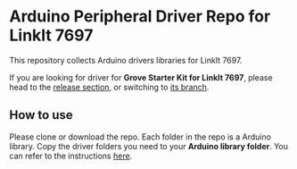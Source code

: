 # Arduino Peripheral Driver Repo for LinkIt 7697

This repository collects Arduino drivers libraries for LinkIt 7697.

If you are looking for driver for **Grove Starter Kit for LinkIt 7697**, please head to the [release section](https://github.com/MediaTek-Labs/linkit-7697-peripheral-drivers-for-arduino/releases/tag/1.1), or switching to [its branch](https://github.com/MediaTek-Labs/linkit-7697-peripheral-drivers-for-arduino/tree/grove-starter-kit).

## How to use

Please clone or download the repo. Each folder in the repo is a Arduino library. Copy the driver folders you need to your **Arduino library folder**. You can refer to the instructions [here](https://www.arduino.cc/en/Guide/Libraries#toc5).

